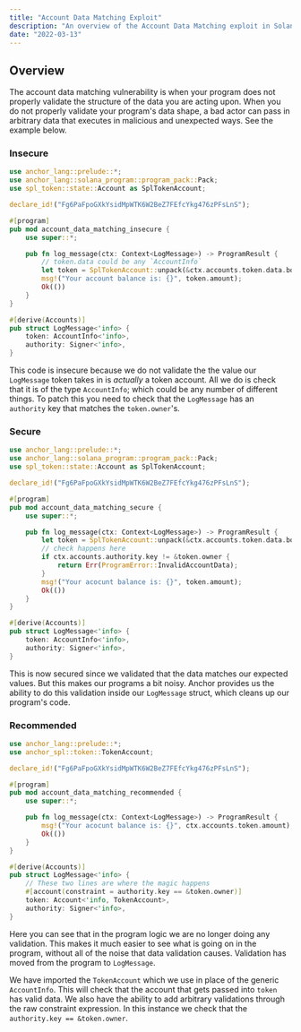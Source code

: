 ```yaml
---
title: "Account Data Matching Exploit"
description: "An overview of the Account Data Matching exploit in Solana programs"
date: "2022-03-13"
---
```

## Overview
The account data matching vulnerability is when your program does not properly validate the structure of the data you are acting upon.
When you do not properly validate your program's data shape, a bad actor can pass in arbitrary data that executes in malicious and unexpected ways.
See the example below.
### Insecure

```rust
use anchor_lang::prelude::*;
use anchor_lang::solana_program::program_pack::Pack;
use spl_token::state::Account as SplTokenAccount;

declare_id!("Fg6PaFpoGXkYsidMpWTK6W2BeZ7FEfcYkg476zPFsLnS");

#[program]
pub mod account_data_matching_insecure {
    use super::*;

    pub fn log_message(ctx: Context<LogMessage>) -> ProgramResult {
        // token.data could be any `AccountInfo`
        let token = SplTokenAccount::unpack(&ctx.accounts.token.data.borrow())?;
        msg!("Your account balance is: {}", token.amount);
        Ok(())
    }
}

#[derive(Accounts)]
pub struct LogMessage<'info> {
    token: AccountInfo<'info>,
    authority: Signer<'info>,
}
```
This code is insecure because we do not validate the the value our `LogMessage` token takes in is *actually* a token account.
All we do is check that it is of the type `AccountInfo`; which could be any number of different things.
To patch this you need to check that the `LogMessage` has an `authority` key that matches the `token.owner`'s.

### Secure

```rust
use anchor_lang::prelude::*;
use anchor_lang::solana_program::program_pack::Pack;
use spl_token::state::Account as SplTokenAccount;

declare_id!("Fg6PaFpoGXkYsidMpWTK6W2BeZ7FEfcYkg476zPFsLnS");

#[program]
pub mod account_data_matching_secure {
    use super::*;

    pub fn log_message(ctx: Context<LogMessage>) -> ProgramResult {
        let token = SplTokenAccount::unpack(&ctx.accounts.token.data.borrow())?;
        // check happens here
        if ctx.accounts.authority.key != &token.owner {
            return Err(ProgramError::InvalidAccountData);
        }
        msg!("Your acocunt balance is: {}", token.amount);
        Ok(())
    }
}

#[derive(Accounts)]
pub struct LogMessage<'info> {
    token: AccountInfo<'info>,
    authority: Signer<'info>,
}
```
This is now secured since we validated that the data matches our expected values.
But this makes our programs a bit noisy.
Anchor provides us the ability to do this validation inside our `LogMessage` struct, which cleans up our program's code.

### Recommended
```rust
use anchor_lang::prelude::*;
use anchor_spl::token::TokenAccount;

declare_id!("Fg6PaFpoGXkYsidMpWTK6W2BeZ7FEfcYkg476zPFsLnS");

#[program]
pub mod account_data_matching_recommended {
    use super::*;

    pub fn log_message(ctx: Context<LogMessage>) -> ProgramResult {
        msg!("Your acocunt balance is: {}", ctx.accounts.token.amount);
        Ok(())
    }
}

#[derive(Accounts)]
pub struct LogMessage<'info> {
    // These two lines are where the magic happens
    #[account(constraint = authority.key == &token.owner)]
    token: Account<'info, TokenAccount>,
    authority: Signer<'info>,
}
```
Here you can see that in the program logic we are no longer doing any validation.
This makes it much easier to see what is going on in the program, without all of the noise that data validation causes.
Validation has moved from the program to `LogMessage`.


We have imported the `TokenAccount` which we use in place of the generic `AccountInfo`.
This will check that the account that gets passed into `token` has valid data.
We also have the ability to add arbitrary validations through the raw constraint expression.
In this instance we check that the `authority.key == &token.owner`.
